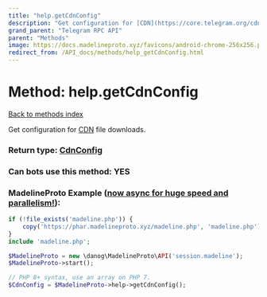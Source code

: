 ```yaml
---
title: "help.getCdnConfig"
description: "Get configuration for [CDN](https://core.telegram.org/cdn) file downloads."
grand_parent: "Telegram RPC API"
parent: "Methods"
image: https://docs.madelineproto.xyz/favicons/android-chrome-256x256.png
redirect_from: /API_docs/methods/help_getCdnConfig.html
---
```

# Method: help.getCdnConfig
[Back to methods index](index.html)



Get configuration for [CDN](https://core.telegram.org/cdn) file downloads.



### Return type: [CdnConfig](/API_docs/types/CdnConfig.html)

### Can bots use this method: **YES**


### MadelineProto Example ([now async for huge speed and parallelism!](https://docs.madelineproto.xyz/docs/ASYNC.html)):


```php
if (!file_exists('madeline.php')) {
    copy('https://phar.madelineproto.xyz/madeline.php', 'madeline.php');
}
include 'madeline.php';

$MadelineProto = new \danog\MadelineProto\API('session.madeline');
$MadelineProto->start();

// PHP 8+ syntax, use an array on PHP 7.
$CdnConfig = $MadelineProto->help->getCdnConfig();
```

